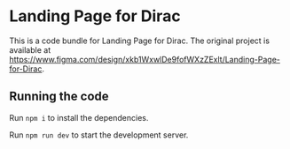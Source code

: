
  # Landing Page for Dirac

  This is a code bundle for Landing Page for Dirac. The original project is available at https://www.figma.com/design/xkb1WxwlDe9fofWXzZExlt/Landing-Page-for-Dirac.

  ## Running the code

  Run `npm i` to install the dependencies.

  Run `npm run dev` to start the development server.
  
